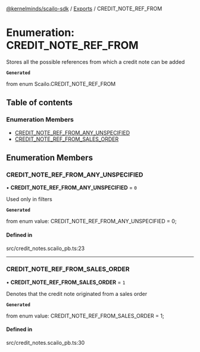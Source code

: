[@kernelminds/scailo-sdk](../README.md) / [Exports](../modules.md) / CREDIT\_NOTE\_REF\_FROM

# Enumeration: CREDIT\_NOTE\_REF\_FROM

Stores all the possible references from which a credit note can be added

**`Generated`**

from enum Scailo.CREDIT_NOTE_REF_FROM

## Table of contents

### Enumeration Members

- [CREDIT\_NOTE\_REF\_FROM\_ANY\_UNSPECIFIED](CREDIT_NOTE_REF_FROM.md#credit_note_ref_from_any_unspecified)
- [CREDIT\_NOTE\_REF\_FROM\_SALES\_ORDER](CREDIT_NOTE_REF_FROM.md#credit_note_ref_from_sales_order)

## Enumeration Members

### CREDIT\_NOTE\_REF\_FROM\_ANY\_UNSPECIFIED

• **CREDIT\_NOTE\_REF\_FROM\_ANY\_UNSPECIFIED** = ``0``

Used only in filters

**`Generated`**

from enum value: CREDIT_NOTE_REF_FROM_ANY_UNSPECIFIED = 0;

#### Defined in

src/credit_notes.scailo_pb.ts:23

___

### CREDIT\_NOTE\_REF\_FROM\_SALES\_ORDER

• **CREDIT\_NOTE\_REF\_FROM\_SALES\_ORDER** = ``1``

Denotes that the credit note originated from a sales order

**`Generated`**

from enum value: CREDIT_NOTE_REF_FROM_SALES_ORDER = 1;

#### Defined in

src/credit_notes.scailo_pb.ts:30

